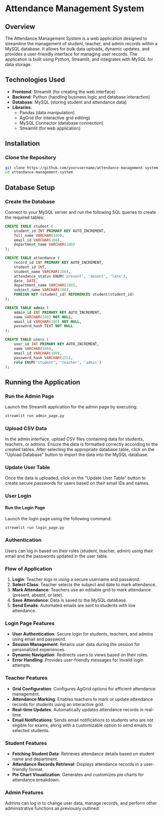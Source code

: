 # Attendance Management System

## Overview
The Attendance Management System is a web application designed to streamline the management of student, teacher, and admin records within a MySQL database. It allows for bulk data uploads, dynamic updates, and provides a user-friendly interface for managing user records. The application is built using Python, Streamlit, and integrates with MySQL for data storage.

## Technologies Used
- **Frontend**: Streamlit (for creating the web interface)
- **Backend**: Python (handling business logic and database interaction)
- **Database**: MySQL (storing student and attendance data)
- **Libraries**:
  - Pandas (data manipulation)
  - AgGrid (for interactive grid editing)
  - MySQL Connector (database connection)
  - Streamlit (for web application)

## Installation

### Clone the Repository
```bash
git clone https://github.com/yourusername/attendance-management-system.git
cd attendance-management-system
```

## Database Setup

### Create the Database
Connect to your MySQL server and run the following SQL queries to create the required tables:

```sql
CREATE TABLE student (
    student_id INT PRIMARY KEY AUTO_INCREMENT,
    full_name VARCHAR(100),
    email_id VARCHAR(100),
    department_name VARCHAR(100)
);

CREATE TABLE attendance (
    record_id INT PRIMARY KEY AUTO_INCREMENT,
    student_id INT,
    student_name VARCHAR(100),
    attendance_status ENUM('present', 'absent', 'late'),
    date_ DATE,
    department_name VARCHAR(100),
    subject_name VARCHAR(100),
    FOREIGN KEY (student_id) REFERENCES student(student_id)
);

CREATE TABLE admin (
    admin_id INT PRIMARY KEY AUTO_INCREMENT,
    name VARCHAR(100) NOT NULL,
    email_id VARCHAR(100) NOT NULL,
    password_hash TEXT NOT NULL
);

CREATE TABLE users (
    user_id INT PRIMARY KEY AUTO_INCREMENT,
    name VARCHAR(100),
    email_id VARCHAR(100),
    password_hash VARCHAR(255),
    role ENUM('student', 'teacher', 'admin')
);
```
## Running the Application

### Run the Admin Page
Launch the Streamlit application for the admin page by executing:

```bash
streamlit run admin_page.py
```
### Upload CSV Data
In the admin interface, upload CSV files containing data for students, teachers, or admins. Ensure the data is formatted correctly according to the created tables. After selecting the appropriate database table, click on the "Upload Database" button to import the data into the MySQL database.

### Update User Table
Once the data is uploaded, click on the "Update User Table" button to create secure passwords for users based on their email IDs and names.

### User Login

#### Run the Login Page
Launch the login page using the following command:

```bash
streamlit run login_page.py
```
### Authentication
Users can log in based on their roles (student, teacher, admin) using their email and the passwords updated in the user table.

### Flow of Application
1. **Login**: Teacher logs in using a secure username and password.
2. **Select Class**: Teacher selects the subject and date to mark attendance.
3. **Mark Attendance**: Teachers use an editable grid to mark attendance (present, absent, or late).
4. **Save Attendance**: Data is saved to the MySQL database.
5. **Send Emails**: Automated emails are sent to students with low attendance.

### Login Page Features
- **User Authentication**: Secure login for students, teachers, and admins using email and password.
- **Session Management**: Retains user data during the session for personalized experiences.
- **Dynamic Navigation**: Redirects users to views based on their roles.
- **Error Handling**: Provides user-friendly messages for invalid login attempts.

### Teacher Features
- **Grid Configuration**: Configures AgGrid options for efficient attendance management.
- **Attendance Marking**: Enables teachers to mark or update attendance records for students using an interactive grid.
- **Real-time Updates**: Automatically updates attendance records in real-time.
- **Email Notifications**: Sends email notifications to students who are not eligible for exams, along with a customizable option to send emails to selected students.

### Student Features
- **Fetching Student Data**: Retrieves attendance details based on student name and department.
- **Attendance Records Retrieval**: Displays attendance records in a user-friendly format.
- **Pie Chart Visualization**: Generates and customizes pie charts for attendance breakdown.

### Admin Features
Admins can log in to change user data, manage records, and perform other administrative functions as previously outlined.

